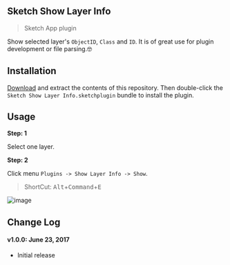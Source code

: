 ## Sketch Show Layer Info

> Sketch App plugin

Show selected layer's `ObjectID`, `Class` and `ID`. It is of great use for plugin development or file parsing.🤓

## Installation

[Download](https://github.com/MrPeak/sketch-search-everywhere/archive/master.zip) and extract the contents of this repository. Then double-click the `Sketch Show Layer Info.sketchplugin` bundle to install the plugin.

## Usage

**Step: 1**

Select one layer.

**Step: 2**

Click menu `Plugins -> Show Layer Info -> Show`.

> ShortCut: <kbd>Alt</kbd>+<kbd>Command</kbd>+<kbd>E</kbd>

![image](https://user-images.githubusercontent.com/2953176/27494091-eb340f16-587e-11e7-81cb-cda06a3fcb6c.png)

## Change Log

#### v1.0.0: June 23, 2017

- Initial release
